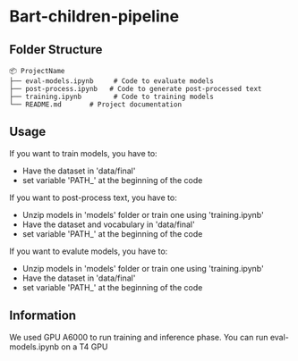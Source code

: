 # Bart-children-pipeline

## Folder Structure

```
📦 ProjectName
├── eval-models.ipynb     # Code to evaluate models
├── post-process.ipynb   # Code to generate post-processed text
├── training.ipynb        # Code to training models
└── README.md       # Project documentation
```

## Usage

If you want to train models, you have to:
- Have the dataset in 'data/final'
- set variable 'PATH_' at the beginning of the code
  
If you want to post-process text, you have to:
- Unzip models in 'models' folder or train one using 'training.ipynb'
- Have the dataset and vocabulary in 'data/final' 
- set variable 'PATH_' at the beginning of the code
  
If you want to evalute models, you have to:
- Unzip models in 'models' folder or train one using 'training.ipynb'
- Have the dataset in 'data/final'
- set variable 'PATH_' at the beginning of the code

## Information

We used GPU A6000 to run training and inference phase.
You can run eval-models.ipynb on a T4 GPU
